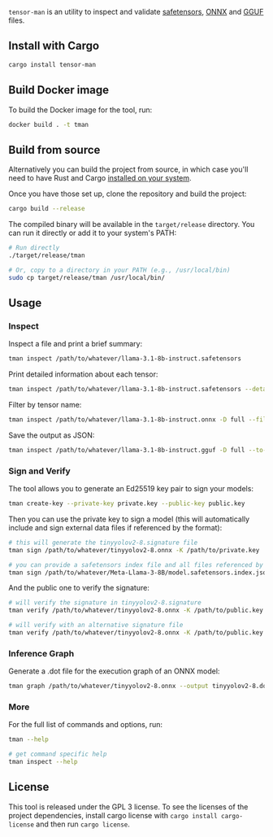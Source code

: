 `tensor-man` is an utility to inspect and validate [safetensors](https://github.com/huggingface/safetensors), [ONNX](https://onnx.ai/) and [GGUF](https://huggingface.co/docs/hub/gguf) files.

## Install with Cargo

```bash
cargo install tensor-man
```

## Build Docker image

To build the Docker image for the tool, run:

```bash
docker build . -t tman  
```

## Build from source

Alternatively you can build the project from source, in which case you'll need to have Rust and Cargo [installed on your system](https://rustup.rs/).

Once you have those set up, clone the repository and build the project:

```bash
cargo build --release
```

The compiled binary will be available in the `target/release` directory. You can run it directly or add it to your system's PATH:

```bash
# Run directly
./target/release/tman

# Or, copy to a directory in your PATH (e.g., /usr/local/bin)
sudo cp target/release/tman /usr/local/bin/
```

## Usage

### Inspect

Inspect a file and print a brief summary:

```bash
tman inspect /path/to/whatever/llama-3.1-8b-instruct.safetensors
```

Print detailed information about each tensor:

```bash
tman inspect /path/to/whatever/llama-3.1-8b-instruct.safetensors --detail full
```

Filter by tensor name:

```bash
tman inspect /path/to/whatever/llama-3.1-8b-instruct.onnx -D full --filter "q_proj"
```

Save the output as JSON:

```bash
tman inspect /path/to/whatever/llama-3.1-8b-instruct.gguf -D full --to-json output.json
```

### Sign and Verify

The tool allows you to generate an Ed25519 key pair to sign your models:

```bash
tman create-key --private-key private.key --public-key public.key
```

Then you can use the private key to sign a model (this will automatically include and sign external data files if referenced by the format):

```bash
# this will generate the tinyyolov2-8.signature file
tman sign /path/to/whatever/tinyyolov2-8.onnx -K /path/to/private.key

# you can provide a safetensors index file and all files referenced by it will be signed as well
tman sign /path/to/whatever/Meta-Llama-3-8B/model.safetensors.index.json -K /path/to/private.key
```
And the public one to verify the signature:

```bash
# will verify the signature in tinyyolov2-8.signature
tman verify /path/to/whatever/tinyyolov2-8.onnx -K /path/to/public.key

# will verify with an alternative signature file 
tman verify /path/to/whatever/tinyyolov2-8.onnx -K /path/to/public.key --signature /path/to/your.signature
```

### Inference Graph

Generate a .dot file for the execution graph of an ONNX model:

```bash
tman graph /path/to/whatever/tinyyolov2-8.onnx --output tinyyolov2-8.dot
```

### More

For the full list of commands and options, run:

```bash
tman --help

# get command specific help
tman inspect --help
```

## License

This tool is released under the GPL 3 license. To see the licenses of the project dependencies, install cargo license with `cargo install cargo-license` and then run `cargo license`.
